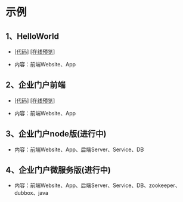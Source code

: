 # 示例

## 1、HelloWorld
- <a target="_blank" href="https://github.com/ziaochina/mk-demo-helloworld">[代码]</a> 
<a  target="_blank" href="https://ziaochina.github.io/mk-demo-helloworld/">[在线预览]</a> 

- 内容：前端Website、App 

## 2、企业门户前端 
- <a target="_blank" href="https://github.com/ziaochina/mk-demo">[代码]</a> 
<a  target="_blank" href="https://ziaochina.github.io/mk-demo/">[在线预览]</a> 

- 内容：前端Website、App

## 3、企业门户node版(进行中)
- 内容：前端Website、App、后端Server、Service、DB

## 4、企业门户微服务版(进行中)
- 内容：前端Website、App、后端Server、Service、DB、zookeeper、dubbox、java
